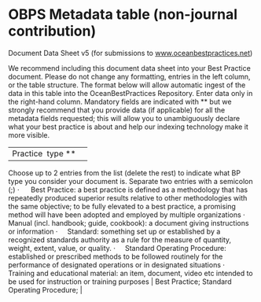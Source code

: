 # OBPS Metadata table (non-journal contribution)
Document Data Sheet v5 (for submissions to www.oceanbestpractices.net)

We recommend including this document data sheet into your Best Practice document. Please do not change any formatting, entries in the left column, or the table structure. The format below will allow automatic ingest of the data in this table into the OceanBestPractices Repository. Enter data only in the right-hand column.
Mandatory fields are indicated with ** but we strongly recommend that you provide data (if applicable) for all the metadata fields requested; this will allow you to unambiguously declare what your best practice is about and help our indexing technology make it more visible.


|  |  |
|---|---|
| Practice  type **
Choose up to 2 entries from the list (delete the rest) to indicate what BP type you consider your document is. Separate two entries with a semicolon (;) 
·      Best Practice: a best practice is defined as a methodology that has repeatedly produced superior results relative to other methodologies with the same objective; to be fully elevated to a best practice, a promising method will have been adopted and employed by multiple organizations 
·     Manual (incl. handbook; guide, cookbook): a document giving instructions or information 
·     Standard: something set up or established by a recognized standards authority as a rule for the measure of quantity, weight, extent, value, or quality. 
·     Standard Operating Procedure: established or prescribed methods to be followed routinely for the performance of designated operations or in designated situations 
·     Training and educational material: an item, document, video etc intended to be used for instruction or training purposes | Best Practice; Standard Operating Procedure; |

